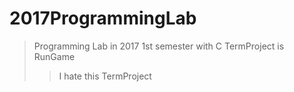 # 2017ProgrammingLab

>Programming Lab in 2017 1st semester with C
>TermProject is RunGame
>> I hate this TermProject
